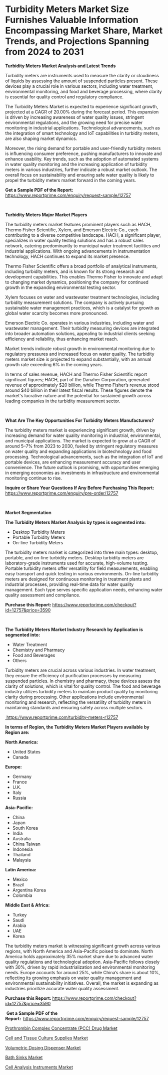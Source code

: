<p><h1>Turbidity Meters Market Size Furnishes Valuable Information Encompassing Market Share, Market Trends, and Projections Spanning from 2024 to 2031</h1></p><p><strong>Turbidity Meters Market Analysis and Latest Trends</strong></p>
<p><p>Turbidity meters are instruments used to measure the clarity or cloudiness of liquids by assessing the amount of suspended particles present. These devices play a crucial role in various sectors, including water treatment, environmental monitoring, and food and beverage processing, where clarity is essential for quality control and regulatory compliance.</p><p>The Turbidity Meters Market is expected to experience significant growth, projected at a CAGR of 20.00% during the forecast period. This expansion is driven by increasing awareness of water quality issues, stringent environmental regulations, and the growing need for precise water monitoring in industrial applications. Technological advancements, such as the integration of smart technology and IoT capabilities in turbidity meters, are also shaping market dynamics. </p><p>Moreover, the rising demand for portable and user-friendly turbidity meters is influencing consumer preference, pushing manufacturers to innovate and enhance usability. Key trends, such as the adoption of automated systems in water quality monitoring and the increasing application of turbidity meters in various industries, further indicate a robust market outlook. The overall focus on sustainability and ensuring safe water quality is likely to propel the turbidity meters market forward in the coming years.</p></p>
<p><strong>Get a Sample PDF of the Report:&nbsp;</strong> <a href="https://www.reportprime.com/enquiry/request-sample/12757?utm_campaign=120&utm_medium=2&utm_source=Github&utm_content=ia&utm_term=27112024&utm_id=turbidity-meters">https://www.reportprime.com/enquiry/request-sample/12757</a></p>
<p>&nbsp;</p>
<p><strong>Turbidity Meters Major Market Players</strong></p>
<p><p>The turbidity meters market features prominent players such as HACH, Thermo Fisher Scientific, Xylem, and Emerson Electric Co., each contributing to a diverse competitive landscape. HACH, a significant player, specializes in water quality testing solutions and has a robust sales network, catering predominantly to municipal water treatment facilities and industrial applications. With ongoing advancements in instrumentation technology, HACH continues to expand its market presence.</p><p>Thermo Fisher Scientific offers a broad portfolio of analytical instruments, including turbidity meters, and is known for its strong research and development capabilities. This enables Thermo Fisher to innovate and adapt to changing market dynamics, positioning the company for continued growth in the expanding environmental testing sector.</p><p>Xylem focuses on water and wastewater treatment technologies, including turbidity measurement solutions. The company is actively pursuing sustainable water management practices, which is a catalyst for growth as global water scarcity becomes more pronounced.</p><p>Emerson Electric Co. operates in various industries, including water and wastewater management. Their turbidity measuring devices are integrated into broader automation solutions, appealing to industrial clients seeking efficiency and reliability, thus enhancing market reach.</p><p>Market trends indicate robust growth in environmental monitoring due to regulatory pressures and increased focus on water quality. The turbidity meters market size is projected to expand substantially, with an annual growth rate exceeding 6% in the coming years.</p><p>In terms of sales revenue, HACH and Thermo Fisher Scientific report significant figures; HACH, part of the Danaher Corporation, generated revenue of approximately $20 billion, while Thermo Fisher’s revenue stood around $40 billion in their latest fiscal results. These figures denote the market's lucrative nature and the potential for sustained growth across leading companies in the turbidity measurement sector.</p></p>
<p>&nbsp;</p>
<p><strong>What Are The Key Opportunities For Turbidity Meters Manufacturers?</strong></p>
<p><p>The turbidity meters market is experiencing significant growth, driven by increasing demand for water quality monitoring in industrial, environmental, and municipal applications. The market is expected to grow at a CAGR of around 5–7% from 2023 to 2030, fueled by stringent regulatory measures on water quality and expanding applications in biotechnology and food processing. Technological advancements, such as the integration of IoT and portable devices, are enhancing measurement accuracy and user convenience. The future outlook is promising, with opportunities emerging in emerging economies as investments in infrastructure and environmental monitoring continue to rise.</p></p>
<p><strong>Inquire or Share Your Questions If Any Before Purchasing This Report:</strong> <a href="https://www.reportprime.com/enquiry/pre-order/12757?utm_campaign=120&utm_medium=2&utm_source=Github&utm_content=ia&utm_term=27112024&utm_id=turbidity-meters">https://www.reportprime.com/enquiry/pre-order/12757</a></p>
<p>&nbsp;</p>
<p><strong>Market Segmentation</strong></p>
<p><strong>The Turbidity Meters Market Analysis by types is segmented into:</strong></p>
<p><ul><li>Desktop Turbidity Meters</li><li>Portable Turbidity Meters</li><li>On-line Turbidity Meters</li></ul></p>
<p><p>The turbidity meters market is categorized into three main types: desktop, portable, and on-line turbidity meters. Desktop turbidity meters are laboratory-grade instruments used for accurate, high-volume testing. Portable turbidity meters offer versatility for field measurements, enabling easy transport and quick testing in various environments. On-line turbidity meters are designed for continuous monitoring in treatment plants and industrial processes, providing real-time data for water quality management. Each type serves specific application needs, enhancing water quality assessment and compliance.</p></p>
<p><strong>Purchase this Report:&nbsp;</strong><a href="https://www.reportprime.com/checkout?id=12757&price=3590&utm_campaign=120&utm_medium=2&utm_source=Github&utm_content=ia&utm_term=27112024&utm_id=turbidity-meters">https://www.reportprime.com/checkout?id=12757&price=3590</a></p>
<p>&nbsp;</p>
<p><strong>The Turbidity Meters Market Industry Research by Application is segmented into:</strong></p>
<p><ul><li>Water Treatment</li><li>Chemistry and Pharmacy</li><li>Food and Beverages</li><li>Others</li></ul></p>
<p><p>Turbidity meters are crucial across various industries. In water treatment, they ensure the efficiency of purification processes by measuring suspended particles. In chemistry and pharmacy, these devices assess the clarity of solutions, which is vital for quality control. The food and beverage industry utilizes turbidity meters to maintain product quality by monitoring clarity during processing. Other applications include environmental monitoring and research, reflecting the versatility of turbidity meters in maintaining standards and ensuring safety across multiple sectors.</p></p>
<p><a href="https://www.reportprime.com/turbidity-meters-r12757?utm_campaign=120&utm_medium=2&utm_source=Github&utm_content=ia&utm_term=27112024&utm_id=turbidity-meters">&nbsp;https://www.reportprime.com/turbidity-meters-r12757</a></p>
<p><strong>In terms of Region, the Turbidity Meters Market Players available by Region are:</strong></p>
<p>
    <p> <strong> North America: </strong>
        <ul>
            <li>United States</li>
            <li>Canada</li>
        </ul>
        </p> 
    <p> <strong> Europe: </strong>
        <ul>
            <li>Germany</li>
            <li>France</li>
            <li>U.K.</li>
            <li>Italy</li>
            <li>Russia</li>
        </ul>
        </p> 
    <p> <strong> Asia-Pacific: </strong>
        <ul>
            <li>China</li>
            <li>Japan</li>
            <li>South Korea</li>
            <li>India</li>
            <li>Australia</li>
            <li>China Taiwan</li>
            <li>Indonesia</li>
            <li>Thailand</li>
            <li>Malaysia</li>
        </ul>
        </p> 
    <p> <strong> Latin America: </strong>
        <ul>
            <li>Mexico</li>
            <li>Brazil</li>
            <li>Argentina Korea</li>
            <li>Colombia</li>
        </ul>
        </p> 
    <p> <strong> Middle East & Africa: </strong>
        <ul>
            <li>Turkey</li>
            <li>Saudi</li>
            <li>Arabia</li>
            <li>UAE</li>
            <li>Korea</li>
        </ul>
    </p>
    </p>
<p><p>The turbidity meters market is witnessing significant growth across various regions, with North America and Asia-Pacific poised to dominate. North America holds approximately 35% market share due to advanced water quality regulations and technological adoption. Asia-Pacific follows closely with 30%, driven by rapid industrialization and environmental monitoring needs. Europe accounts for around 25%, while China’s share is about 10%, reflecting its growing emphasis on water quality management and environmental sustainability initiatives. Overall, the market is expanding as industries prioritize accurate water quality assessment.</p></p>
<p><strong>Purchase this Report: </strong><a href="https://www.reportprime.com/checkout?id=12757&price=3590&utm_campaign=120&utm_medium=2&utm_source=Github&utm_content=ia&utm_term=27112024&utm_id=turbidity-meters">https://www.reportprime.com/checkout?id=12757&price=3590</a></p>
<p>&nbsp;<strong>Get a Sample PDF of the Report:&nbsp;&nbsp;</strong><a href="https://www.reportprime.com/enquiry/request-sample/12757?utm_campaign=120&utm_medium=2&utm_source=Github&utm_content=ia&utm_term=27112024&utm_id=turbidity-meters">https://www.reportprime.com/enquiry/request-sample/12757</a></p>
<p><strong></strong></p>
<p><p><a href="https://issuu.com/reportprime-2/docs/prothrombin-complex-concentrate-pcc_9f8cad998d2e9c?utm_campaign=120&utm_medium=2&utm_source=Github&utm_content=ia&utm_term=27112024&utm_id=turbidity-meters">Prothrombin Complex Concentrate (PCC) Drug Market</a></p><p><a href="https://www.linkedin.com/pulse/cell-tissue-culture-supplies-market-analysis-report-2024-2031-8mwne?utm_campaign=120&utm_medium=2&utm_source=Github&utm_content=ia&utm_term=27112024&utm_id=turbidity-meters">Cell and Tissue Culture Supplies Market</a></p><p><a href="https://github.com/sofayahoo2023/Market-Research-Report-List-6/blob/main/volumetric-dosing-dispenser-market.md?utm_campaign=120&utm_medium=2&utm_source=Github&utm_content=ia&utm_term=27112024&utm_id=turbidity-meters">Volumetric Dosing Dispenser Market</a></p><p><a href="https://github.com/joannesouthgate/Market-Research-Report-List-5/blob/main/bath-sinks-market.md?utm_campaign=120&utm_medium=2&utm_source=Github&utm_content=ia&utm_term=27112024&utm_id=turbidity-meters">Bath Sinks Market</a></p><p><a href="https://www.linkedin.com/pulse/evolution-cell-analysis-instruments-market-key-shifts-from-ljise?utm_campaign=120&utm_medium=2&utm_source=Github&utm_content=ia&utm_term=27112024&utm_id=turbidity-meters">Cell Analysis Instruments Market</a></p></p>
